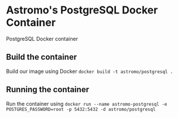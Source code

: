 # Astromo's PostgreSQL Docker Container
PostgreSQL Docker container

## Build the container
Build our image using Docker
`docker build -t astromo/postgresql .`

## Running the container
Run the container using
`docker run --name astromo-postgresql -e POSTGRES_PASSWORD=root -p 5432:5432 -d astromo/postgresql`
